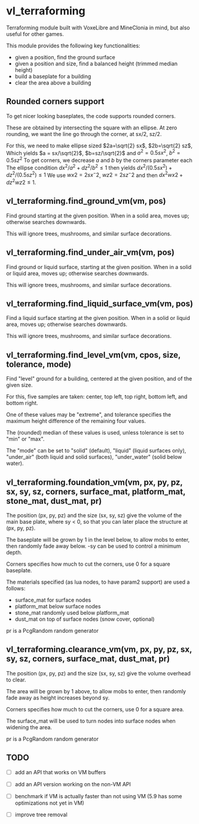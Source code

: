 # vl_terraforming

Terraforming module built with VoxeLibre and MineClonia in mind, but also useful for other games.

This module provides the following key functionalities:

- given a position, find the ground surface
- given a position and size, find a balanced height (trimmed median height)
- build a baseplate for a building
- clear the area above a building

## Rounded corners support

To get nicer looking baseplates, the code supports rounded corners.

These are obtained by intersecting the square with an ellipse.
At zero rounding, we want the line go through the corner, at sx/2, sz/2.

For this, we need to make ellipse sized $2a=\sqrt{2} sx$, $2b=\sqrt{2} sz$,
Which yields $a = sx/\sqrt{2}$, $b=sz/\sqrt{2}$ and $a^2=0.5 sx^2$, $b^2=0.5 sz^2$
To get corners, we decrease $a$ and $b$ by the corners parameter each
The ellipse condition $dx^2/a^2+dz^2/b^2 \leq 1$ then yields $dx^2/(0.5 sx^2) + dz^2/(0.5 sz^2) \leq 1$
We use $wx2=2 sx^-2$, $wz2=2 sz^-2$ and then $dx^2 wx2 + dz^2 wz2 \leq 1$.


## vl_terraforming.find_ground_vm(vm, pos)

Find ground starting at the given position. When in a solid area, moves up; otherwise searches downwards.

This will ignore trees, mushrooms, and similar surface decorations.


## vl_terraforming.find_under_air_vm(vm, pos)

Find ground or liquid surface, starting at the given position. When in a solid or liquid area, moves up; otherwise searches downwards.

This will ignore trees, mushrooms, and similar surface decorations.


## vl_terraforming.find_liquid_surface_vm(vm, pos)

Find a liquid surface starting at the given position. When in a solid or liquid area, moves up; otherwise searches downwards.

This will ignore trees, mushrooms, and similar surface decorations.



## vl_terraforming.find_level_vm(vm, cpos, size, tolerance, mode)

Find "level" ground for a building, centered at the given position, and of the given size.

For this, five samples are taken: center, top left, top right, bottom left, and bottom right.

One of these values may be "extreme", and tolerance specifies the maximum height difference of the remaining four values.

The (rounded) median of these values is used, unless tolerance is set to "min" or "max".

The "mode" can be set to "solid" (default), "liquid" (liquid surfaces only), "under_air" (both liquid and solid surfaces), "under_water" (solid below water).


## vl_terraforming.foundation_vm(vm, px, py, pz, sx, sy, sz, corners, surface_mat, platform_mat, stone_mat, dust_mat, pr)

The position (px, py, pz) and the size (sx, sy, sz) give the volume of the main base plate,
where sy < 0, so that you can later place the structure at (px, py, pz).

The baseplate will be grown by 1 in the level below, to allow mobs to enter, then randomly fade away below.
-sy can be used to control a minimum depth.

Corners specifies how much to cut the corners, use 0 for a square baseplate.

The materials specified (as lua nodes, to have param2 support) are used a follows:

- surface_mat for surface nodes
- platform_mat below surface nodes
- stone_mat randomly used below platform_mat
- dust_mat on top of surface nodes (snow cover, optional)

pr is a PcgRandom random generator


## vl_terraforming.clearance_vm(vm, px, py, pz, sx, sy, sz, corners, surface_mat, dust_mat, pr)

The position (px, py, pz) and the size (sx, sy, sz) give the volume overhead to clear.

The area will be grown by 1 above, to allow mobs to enter, then randomly fade away as height increases beyond sy.

Corners specifies how much to cut the corners, use 0 for a square area.

The surface_mat will be used to turn nodes into surface nodes when widening the area.

pr is a PcgRandom random generator

## TODO

- [ ] add an API that works on VM buffers
- [ ] add an API version working on the non-VM API
- [ ] benchmark if VM is actually faster than not using VM (5.9 has some optimizations not yet in VM)
- [ ] improve tree removal

